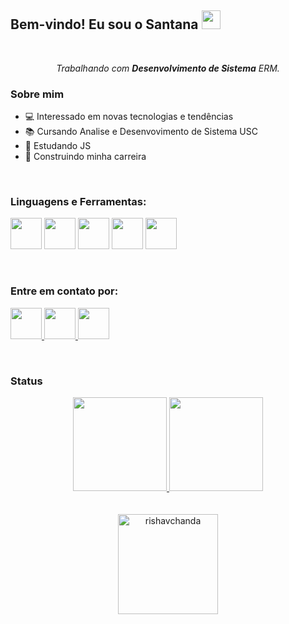 
<h2>
   Bem-vindo! Eu sou o Santana <img src="https://raw.githubusercontent.com/kaueMarques/kaueMarques/master/hi.gif" height="30px">
</h2>

</br>

<p align="center">
    <em>
        Trabalhando com <strong>Desenvolvimento de Sistema</strong> ERM.
    </em>
</p> 

<h3>
    Sobre mim
</h3>

<ul>
    <li>💻 Interessado em novas tecnologias e tendências
    <li>📚 Cursando Analise e Desenvovimento de Sistema USC
    <li>📝 Estudando JS 
    <li>🚧 Construindo minha carreira
</ul>

</br>

<h3>
    Linguagens e Ferramentas:       
</h3>
<p>
    <img src="https://cdn.jsdelivr.net/gh/devicons/devicon/icons/html5/html5-plain.svg" width="50" height="50"/>
    <img src="https://cdn.jsdelivr.net/gh/devicons/devicon/icons/css3/css3-plain.svg" width="50" height="50"/>
    <img src="https://cdn.jsdelivr.net/gh/devicons/devicon/icons/javascript/javascript-original.svg" width="50" height="50"/>
    <img src="https://cdn.jsdelivr.net/gh/devicons/devicon/icons/ionic/ionic-original.svg" width="50" height="50"/>
    <img src="https://cdn.jsdelivr.net/gh/devicons/devicon/icons/mysql/mysql-original.svg" width="50" height="50"/>
</p>       
          
</br>

<h3>
    Entre em contato por:
</h3>
<p>
    <a href="mailto:fs07santana@gmail.com" target="_blank">
        <img src="https://cdn.icon-icons.com/icons2/2631/PNG/512/gmail_new_logo_icon_159149.png" width="50" height="50"/>
    </a>
    <a href="https://www.linkedin.com/in/luiz-felipe-santana-dos-santos-96157a235/" target="_blank">
        <img src="https://cdn.jsdelivr.net/gh/devicons/devicon/icons/linkedin/linkedin-original.svg" width="50" height="50"/>
    </a>
    <a href="https://www.instagram.com/eusant07/" target="_blank">
        <img src="https://cdn.icon-icons.com/icons2/836/PNG/512/Instagram_icon-icons.com_66804.png" width="50" height="50"/>
    </a>
    
</p>


</br>

<h3>
    Status
</h3>
<div align="center">
    <a href="https://github.com/FelipeSantana07">
       <img height="150em" src="https://github-readme-stats.vercel.app/api?username=FelipeSantana07&show_icons=true&theme=material-palenight&include_all_commits=true&count_private=true"/>
       <img height="150em" src="https://github-readme-stats.vercel.app/api/top-langs/?username=FelipeSantana07&layout=compact&langs_count=8&theme=material-palenight"/>
    </a>
</div>
</br> </br>
    
<div align="center"><img height="160em" src="https://github-readme-streak-stats.herokuapp.com/?user=FelipeSantana07&&theme=tokyonight" alt="rishavchanda" /></div>


